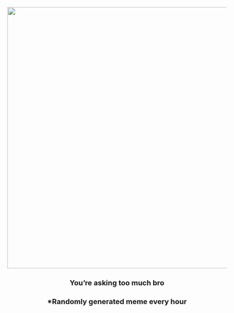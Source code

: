 <p align="center">
        <img src="https://i.redd.it/yu260r5jpc391.gif" width="600" height="600">
        </p>
        <h3 align="center">You’re asking too much bro</h3>
        <h3 align="center">*Randomly generated meme every hour</h3>
    